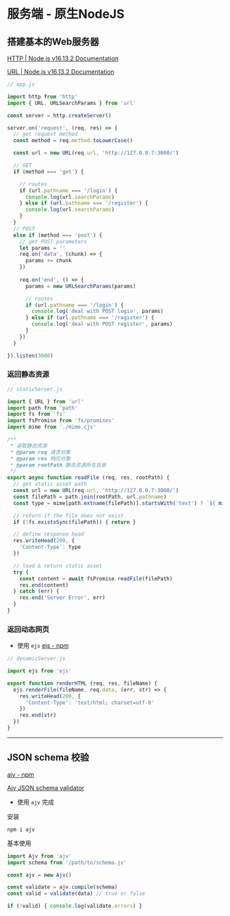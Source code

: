 # 服务端 - 原生NodeJS



## 搭建基本的Web服务器

[HTTP | Node.js v16.13.2 Documentation](https://nodejs.org/dist/latest-v16.x/docs/api/http.html)

[URL | Node.js v16.13.2 Documentation](https://nodejs.org/dist/latest-v16.x/docs/api/url.html)

```js
// app.js

import http from 'http'
import { URL, URLSearchParams } from 'url'

const server = http.createServer()

server.on('request', (req, res) => {
  // get request method
  const method = req.method.toLowerCase()

  const url = new URL(req.url, 'http://127.0.0.7:3000/')

  // GET
  if (method === 'get') {

    // routes
    if (url.pathname === '/login') {
      console.log(url.searchParams)
    } else if (url.pathname === '/register') {
      console.log(url.searchParams)
    }
  }
  // POST
  else if (method === 'post') {
    // get POST parameters
    let params = ''
    req.on('data', (chunk) => {
      params += chunk
    })
    
    req.on('end', () => {
      params = new URLSearchParams(params)

      // routes
      if (url.pathname === '/login') {
        console.log('deal with POST login', params)
      } else if (url.pathname === '/register') {
        console.log('deal with POST register', params)
      }
    })
  }

}).listen(3000)
```



### 返回静态资源

```js
// staticServer.js

import { URL } from 'url'
import path from 'path'
import fs from 'fs'
import fsPromise from 'fs/promises'
import mime from './mime.cjs'

/**
 * 读取静态资源
 * @param req 请求对象
 * @param res 响应对象
 * @param rootPath 静态资源所在目录
 */
export async function readFile (req, res, rootPath) {
  // get static asset path
  const url = new URL(req.url, 'http://127.0.0.7:3000/')
  const filePath = path.join(rootPath, url.pathname)
  const type = mime[path.extname(filePath)].startsWith('text') ? `${ mime[path.extname(filePath)] }; charset=utf-8` : mime[path.extname(filePath)]

  // return if the file does not exist
  if (!fs.existsSync(filePath)) { return }

  // define response head
  res.writeHead(200, {
    'Content-Type': type
  })

  // load & return static asset
  try {
    const content = await fsPromise.readFile(filePath)
    res.end(content)
  } catch (err) {
    res.end('Server Error', err)
  }
}
```



### 返回动态网页

- 使用 `ejs` [ejs - npm](https://www.npmjs.com/package/ejs)

```js
// dynamicServer.js

import ejs from 'ejs'

export function renderHTML (req, res, fileName) {
  ejs.renderFile(fileName, req.data, (err, str) => {
    res.writeHead(200, {
      'Content-Type': 'text/html; charset=utf-8'
    })
    res.end(str)
  })
}
```

---

## JSON schema 校验

[ajv - npm](https://www.npmjs.com/package/ajv)

[Ajv JSON schema validator](https://ajv.js.org/)

- 使用 `ajv` 完成

安装

```shell
npm i ajv
```

基本使用

```js
import Ajv from 'ajv'
import schema from '/path/to/schema.js'

const ajv = new Ajv()

const validate = ajv.compile(schema)
const valid = validate(data) // true or false

if (!valid) { console.log(validate.errors) }
```



